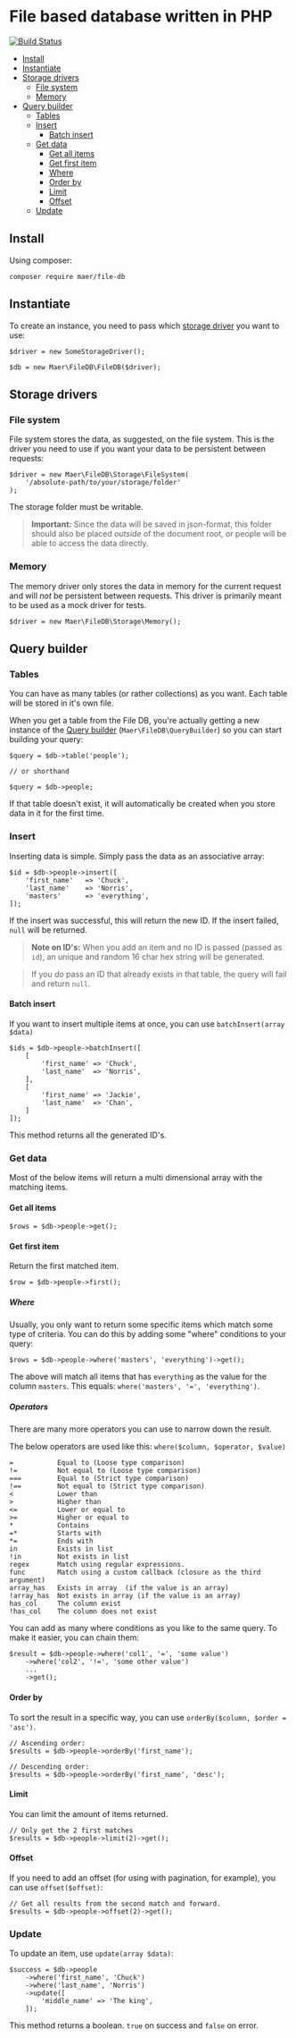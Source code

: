 # File based database written in PHP

[![Build Status](https://api.travis-ci.org/magnus-eriksson/file-db.svg?branch=master)](https://travis-ci.org/magnus-eriksson/file-db)

* [Install](#Install)
* [Instantiate](#Instantiate)
* [Storage drivers](#Storage_drivers)
    * [File system](#File_system)
    * [Memory](#Memory)
* [Query builder](#Query_builder)
    * [Tables](#Tables)
    * [Insert](#Insert)
        * [Batch insert](#Batch_insert)
    * [Get data](#Get_data)
        * [Get all items](#Get_all_items)
        * [Get first item](#Get_first_item)
        * [Where](#Where)
        * [Order by](#Order_by)
        * [Limit](#Limit)
        * [Offset](#Offset)
    * [Update](#Update)


## Install

Using composer:

    composer require maer/file-db

## Instantiate

To create an instance, you need to pass which [storage driver](#Storage_drivers) you want to use:

    $driver = new SomeStorageDriver();

    $db = new Maer\FileDB\FileDB($driver);


## Storage drivers


### File system

File system stores the data, as suggested, on the file system. This is the driver you need to use if you want your data to be persistent between requests:

    $driver = new Maer\FileDB\Storage\FileSystem(
        '/absolute-path/to/your/storage/folder'
    );

The storage folder must be writable.

>**Important:** Since the data will be saved in json-format, this folder should also be placed _outside_ of the document root, or people will be able to access the data directly.

### Memory

The memory driver only stores the data in memory for the current request and will _not_ be persistent between requests. This driver is primarily meant to be used as a mock driver for tests.

    $driver = new Maer\FileDB\Storage\Memory();

## Query builder

### Tables

You can have as many tables (or rather collections) as you want. Each table will be stored in it's own file.

When you get a table from the File DB, you're actually getting a new instance of the [Query builder](#Query_builder) (`Maer\FileDB\QueryBuilder`) so you can start building your query:

    $query = $db->table('people');

    // or shorthand

    $query = $db->people;

If that table doesn't exist, it will automatically be created when you store data in it for the first time.

### Insert

Inserting data is simple. Simply pass the data as an associative array:

    $id = $db->people->insert([
        'first_name'   => 'Chuck',
        'last_name'    => 'Norris',
        'masters'      => 'everything',
    ]);

If the insert was successful, this will return the new ID. If the insert failed, `null` will be returned.

> **Note on ID's:** When you add an item and no ID is passed (passed as `id`), an unique and random 16 char hex string will be generated.

> If you _do_ pass an ID that already exists in that table, the query will fail and return `null`.

#### Batch insert

If you want to insert multiple items at once, you can use `batchInsert(array $data)`

    $ids = $db->people->batchInsert([
        [
            'first_name' => 'Chuck',
            'last_name'  => 'Norris',
        ],
        [
            'first_name' => 'Jackie',
            'last_name'  => 'Chan',
        ]
    ]);

This method returns all the generated ID's.

### Get data

Most of the below items will return a multi dimensional array with the matching items.

#### Get all items

    $rows = $db->people->get();

#### Get first item

Return the first matched item.

    $row = $db->people->first();

##### Where


Usually, you only want to return some specific items which match some type of criteria. You can do this by adding some "where" conditions to your query:

    $rows = $db->people->where('masters', 'everything')->get();

The above will match all items that has `everything` as the value for the column `masters`. This equals: `where('masters', '=', 'everything')`.

##### Operators
There are many more operators you can use to narrow down the result.

The below operators are used like this: `where($column, $operator, $value)`


    =           Equal to (Loose type comparison)
    !=          Not equal to (Loose type comparison)
    ===         Equal to (Strict type comparison)
    !==         Not equal to (Strict type comparison)
    <           Lower than
    >           Higher than
    <=          Lower or equal to
    >=          Higher or equal to
    *           Contains
    =*          Starts with
    *=          Ends with
    in          Exists in list
    !in         Not exists in list
    regex       Match using regular expressions.
    func        Match using a custom callback (closure as the third argument)
    array_has   Exists in array  (if the value is an array)
    !array_has  Not exists in array (if the value is an array)
    has_col     The column exist
    !has_col    The column does not exist

You can add as many where conditions as you like to the same query. To make it easier, you can chain them:

    $result = $db->people->where('col1', '=', 'some value')
        ->where('col2', '!=', 'some other value')
        ...
        ->get();

#### Order by

To sort the result in a specific way, you can use `orderBy($column, $order = 'asc')`.

    // Ascending order:
    $results = $db->people->orderBy('first_name');

    // Descending order:
    $results = $db->people->orderBy('first_name', 'desc');

#### Limit

You can limit the amount of items returned.

    // Only get the 2 first matches
    $results = $db->people->limit(2)->get();

#### Offset

If you need to add an offset (for using with pagination, for example), you can use `offset($offset)`:

    // Get all results from the second match and forward.
    $results = $db->people->offset(2)->get();

### Update

To update an item, use `update(array $data)`:

    $success = $db->people
        ->where('first_name', 'Chuck')
        ->where('last_name', 'Norris')
        ->update([
            'middle_name' => 'The king',
        ]);

This method returns a boolean. `true` on success and `false` on error.
